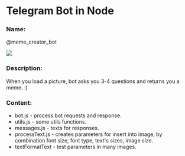 # Telegram Bot in Node

### Name:

@meme_creator_bot

![](meme_creator_bot.gif)

### Description:

When you load a picture, bot asks you 3-4 questions and returns you a meme. :)

### Content:

- bot.js - process bot requests and response.
- utils.js - some utils functions.
- messages.js - texts for responses.
- processText.js - creates parameters for insert into image, by combination font size, font type, text's sizes, image size.
- textFormatText - test parameters in many images.
